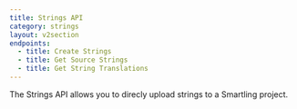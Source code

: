 ```yaml
---
title: Strings API
category: strings
layout: v2section
endpoints:
  - title: Create Strings
  - title: Get Source Strings
  - title: Get String Translations
---
```



The Strings API allows you to direcly upload strings to a Smartling project.